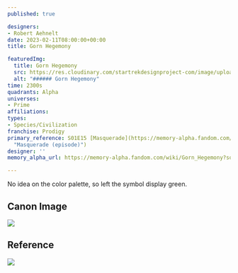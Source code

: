 ```yaml
---
published: true

designers:
- Robert Aehnelt
date: 2023-02-11T08:00:00+00:00
title: Gorn Hegemony

featuredImg:
  title: Gorn Hegemony
  src: https://res.cloudinary.com/startrekdesignproject-com/image/upload/v1676345733/Gorn.png
  alt: "###### Gorn Hegemony"
time: 2300s
quadrants: Alpha
universes:
- Prime
affiliations:
types:
- Species/Civilization
franchise: Prodigy
primary_reference: S01E15 [Masquerade](https://memory-alpha.fandom.com/wiki/Masquerade_(episode)
  "Masquerade (episode)")
designer: ''
memory_alpha_url: https://memory-alpha.fandom.com/wiki/Gorn_Hegemony?so=search

---
```

No idea on the color palette, so left the symbol display green.

## Canon Image

![](https://res.cloudinary.com/startrekdesignproject-com/image/upload/v1676345734/Orion-Gorn_PRO-1x18-1.jpg)

## Reference

![](https://res.cloudinary.com/startrekdesignproject-com/image/upload/v1676347888/Gorn-Reference_kebrxj.jpg)